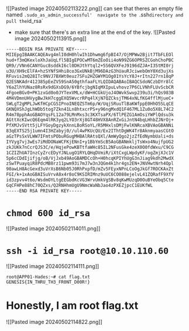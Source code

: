 
![[Pasted image 20240502113222.png]]
can see that theres an empty file named `.sudo_as_admin_successful' 
navigate to the `.ssh` directory and pull the `id_rsa`
- make sure that there's an extra line at the end of the key.
![[Pasted image 20240502113915.png]]
```bash
-----BEGIN RSA PRIVATE KEY-----
MIIEpgIBAAKCAQEAvg4mlI0dH0hlwIh1Dhwmg6fpBI47/OjMPWw2Bjit7TbFLEOl
hud+f3mQKexloXhJaUqLfl5BIgEPOCwMT6mZEoOii4oN99ZG6OPRSZCGohChoPBC
QR9//VNn6CANYGuc8sddkI6cl0DHJthYtql2+5S6QVXFeJ9196dZJA+I35tMI0rj
u3U/XH9cElFA+hzSYNfSHhi8co3GxUNkBjM96DAzG3hUauRJciwebOmY0Xd3ujXs
RFuvis2mQ28ITc9NVJ7BXWt0euz7SFu2HZGWYM1Og01YsYcY8J+rItn227rn18qP
Q2ESNKAdr412385pEeZV59SnA50gthfaaFLYLQIDAQABAoIBAQCSdoNCzbDYr8lC
Y6aZlhYUNaz8RsRx9dGXsDG9/6YBfcjbgNIqMXIpuLvhovz7P6CLVNhFLUvScbCR
4FgoeBGv0+PK1zxGd0o0JYTexVMLx/dW+HCGkUjoJ4OWvkSwvp239u3i/hQs983B
4M4VDmnUHVygBwJkH7cggEXQ5WvcrRPq4lXjN7QZCksjTM64xNLfKG4fflMjueC+
SWLgT2gMPLJwKfHCpCGSIPnoINEQZSTm6p/W/UqjSRuuTlBaKWfppE0HhO5SLqCE
GKNQXShJgLhWDb5tog7Zkn41Ln8htxcrPS+y96ngMxdQ1F467ML1Zu0o5X8L74C2
R4m78pphAoGBAOYqsFL12a79LMnMxs3c3KXTsaPX/6TlPEZG1AmOsiYWPlQdsu3k
AGttXcKIwcQ6Eqm4lRK3yq2LYO3rXj8GT48HVX8AnRZxGiJntN4bqLHhbZJNrOj+
PfXMJvSVtt5jLFYGoyDgzykXnnLBoRSoYL/R5MHxlsDMjFwlKNRcaXBVAoGBANNi
83qEXTS25j1umn4I3HZabyj0//ul4wPKUcQU/Ex2IThtDgWK4Tr8AknmyaasCGtO
aGzTPsSxVLWW7IFmtsPObuRGugMHBAlRAtsQXl/AmWyQgo2jzZfEdNymbUali+ds
IYVyg7vj3wEs7iMdDONaWCFKjENnI+y1BbYmScB5AoGBANmkljTsWxo4NujfpUG2
zkJUKk7nCcrQJS3C/e/HqjePowKBTtfaWHc85IL2NFusGke4zeX0O0fdWxu/C9CG                   
1CZIZhUA7InzCyZrcEDyYJNLugO1RYLQHqDVmiR/iXtCxgLWpdyKF/ogZmjXJc1V
5p6cCDdIjifjg/oB/VjJxb49AoGBAMDCcOh+H0hcqKPIYhUgG3nJiag9kdh2MwdX
zSwTPuayqiR8PdcMB8rz11pwm93i7mJ7w3nJQGm4k1hr4gs2EN+JNVHwtNrh4Opl
90awLH8AcGexd3uVrXsB6Nb05J0RhPxpfD/mZv5FEyxNPnLCoOgJkGf7ROCKAxZt
FGI/k+1xAoGBAISuVrvA8x4r8oC9KSIRIMnz9uUC6CO088ejelvL41ZQRafF9XfV
id3zpvv4t6o/WsdmOYLtgEEGbdKcVG3WrvUmkVgSBv8qKwMUzqD0OuBYeObq5Cte
GqCFHPe88hC70QZxs/Q2RNHhmUgU9NmcWaNbJao4zPXEZjpcC1EUKfWL
-----END RSA PRIVATE KEY-----

```

# `chmod 600 id_rsa`

![[Pasted image 20240502114011.png]]

# `ssh -i id_rsa root@10.10.110.60`

![[Pasted image 20240502114111.png]]

```bash
root@APP01-Hades:~# cat flag.txt
GENESIS{IN_THRU_TH3_FR0NT_D00R!}
```
# Honestly, I am root flag.txt
![[Pasted image 20240502114822.png]]
